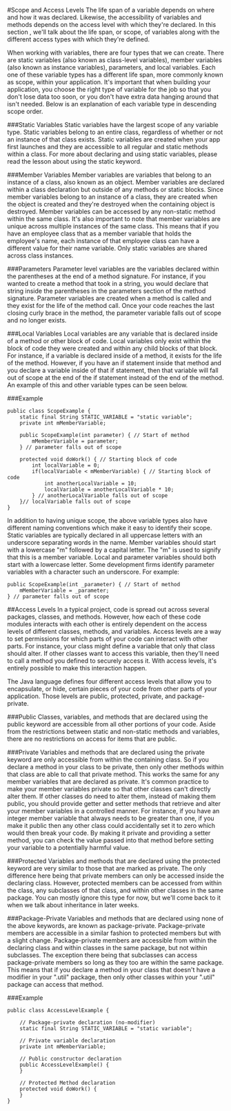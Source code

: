 #Scope and Access Levels
The life span of a variable depends on where and how it was declared. Likewise, the accessibility of variables and methods depends on the access level with which they're declared. In this section , we'll talk about the life span, or scope, of variables along with the different access types with which they're defined.

When working with variables, there are four types that we can create. There are static variables (also known as class-level variables), member variables (also known as instance variables), parameters, and local variables. Each one of these variable types has a different life span, more commonly known as scope, within your application. It's important that when building your application, you choose the right type of variable for the job so that you don't lose data too soon, or you don't have extra data hanging around that isn't needed. Below is an explanation of each variable type in descending scope order.

###Static Variables
Static variables have the largest scope of any variable type. Static variables belong to an entire class, regardless of whether or not an instance of that class exists. Static variables are created when your app first launches and they are accessible to all regular and static methods within a class. For more about declaring and using static variables, please read the lesson about using the static keyword.

###Member Variables
Member variables are variables that belong to an instance of a class, also known as an object. Member variables are declared within a class declaration but outside of any methods or static blocks. Since member variables belong to an instance of a class, they are created when the object is created and they're destroyed when the containing object is destroyed. Member variables can be accessed by any non-static method within the same class. It's also important to note that member variables are unique across multiple instances of the same class. This means that if you have an employee class that as a member variable that holds the employee's name, each instance of that employee class can have a different value for their name variable. Only static variables are shared across class instances.

###Parameters
Parameter level variables are the variables declared within the parentheses at the end of a method signature. For instance, if you wanted to create a method that took in a string, you would declare that string inside the parentheses in the parameters section of the method signature. Parameter variables are created when a method is called and they exist for the life of the method call. Once your code reaches the last closing curly brace in the method, the parameter variable falls out of scope and no longer exists.

###Local Variables
Local variables are any variable that is declared inside of a method or other block of code. Local variables only exist within the block of code they were created and within any child blocks of that block. For instance, if a variable is declared inside of a method, it exists for the life of the method. However, if you have an if statement inside that method and you declare a variable inside of that if statement, then that variable will fall out of scope at the end of the if statement instead of the end of the method. An example of this and other variable types can be seen below.

###Example
```
public class ScopeExample {
	static final String STATIC_VARIABLE = "static variable";
	private int mMemberVariable;
	
	public ScopeExample(int parameter) { // Start of method
		mMemberVariable = parameter;
	} // parameter falls out of scope
	
	protected void doWork() { // Starting block of code
		int localVariable = 0;
		if(localVariable < mMemberVariable) { // Starting block of code
			int anotherLocalVariable = 10;
			localVariable = anotherLocalVariable * 10;
		} // anotherLocalVariable falls out of scope
	}// localVariable falls out of scope
}
```

In addition to having unique scope, the above variable types also have different naming conventions which make it easy to identify their scope. Static variables are typically declared in all uppercase letters with an underscore separating words in the name. Member variables should start with a lowercase "m" followed by a capital letter. The "m" is used to signify that this is a member variable. Local and parameter variables should both start with a lowercase letter.  Some development firms identify parameter variables with a character such an underscore.  For example:

```
public ScopeExample(int _parameter) { // Start of method
    mMemberVariable = _parameter;
} // parameter falls out of scope
```

##Access Levels
In a typical project, code is spread out across several packages, classes, and methods. However, how each of these code modules interacts with each other is entirely dependent on the access levels of different classes, methods, and variables. Access levels are a way to set permissions for which parts of your code can interact with other parts. For instance, your class might define a variable that only that class should alter. If other classes want to access this variable, then they'll need to call a method you defined to securely access it. With access levels, it's entirely possible to make this interaction happen.

The Java language defines four different access levels that allow you to encapsulate, or hide, certain pieces of your code from other parts of your application. Those levels are public, protected, private, and package-private.

###Public
Classes, variables, and methods that are declared using the public keyword are accessible from all other portions of your code. Aside from the restrictions between static and non-static methods and variables, there are no restrictions on access for items that are public.

###Private
Variables and methods that are declared using the private keyword are only accessible from within the containing class. So if you declare a method in your class to be private, then only other methods within that class are able to call that private method. This works the same for any member variables that are declared as private. It's common practice to make your member variables private so that other classes can't directly alter them. If other classes do need to alter them, instead of making them public, you should provide getter and setter methods that retrieve and alter your member variables in a controlled manner. For instance, if you have an integer member variable that always needs to be greater than one, if you make it public then any other class could accidentally set it to zero which would then break your code. By making it private and providing a setter method, you can check the value passed into that method before setting your variable to a potentially harmful value.

###Protected
Variables and methods that are declared using the protected keyword are very similar to those that are marked as private. The only difference here being that private members can only be accessed inside the declaring class. However, protected members can be accessed from within the class, any subclasses of that class, and within other classes in the same package. You can mostly ignore this type for now, but we'll come back to it when we talk about inheritance in later weeks.

###Package-Private
Variables and methods that are declared using none of the above keywords, are known as package-private. Package-private members are accessible in a similar fashion to protected members but with a slight change. Package-private members are accessible from within the declaring class and within classes in the same package, but not within subclasses. The exception there being that subclasses can access package-private members so long as they too are within the same package. This means that if you declare a method in your class that doesn't have a modifier in your ".util" package, then only other classes within your ".util" package can access that method.

###Example
```
public class AccessLevelExample {

	// Package-private declaration (no-modifier)
	static final String STATIC_VARIABLE = "static variable";
	
	// Private variable declaration
	private int mMemberVariable;
	
	// Public constructor declaration
	public AccessLevelExample() {
	}
	
	// Protected Method declaration
	protected void doWork() {
	}
}
```